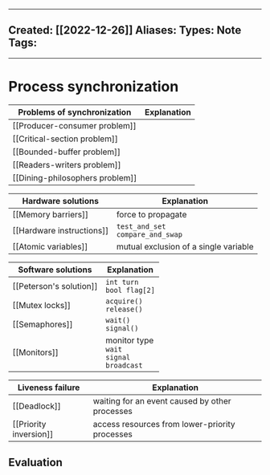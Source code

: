 
---
Created: [[2022-12-26]]
Aliases: 
Types: Note
Tags: 
- 
---
# Process synchronization

| Problems of synchronization     | Explanation |
| ------------------------------- | ----------- |
| [[Producer-consumer problem]]   |             |
| [[Critical-section problem]]    |             |
| [[Bounded-buffer problem]]      |             |
| [[Readers-writers problem]]     |             |
| [[Dining-philosophers problem]] |             |

| Hardware solutions        | Explanation                           |
| ------------------------- | ------------------------------------- |
| [[Memory barriers]]       | force to propagate                    |
| [[Hardware instructions]] | `test_and_set`<br>`compare_and_swap`  |
| [[Atomic variables]]      | mutual exclusion of a single variable |

| Software solutions      | Explanation                                       |
| ----------------------- | ------------------------------------------------- |
| [[Peterson's solution]] | `int turn`<br>`bool flag[2]`                      |
| [[Mutex locks]]         | `acquire()`<br>`release()`                        |
| [[Semaphores]]          | `wait()`<br>`signal()`                            |
| [[Monitors]]            | monitor type<br>`wait`<br>`signal`<br>`broadcast` |

| Liveness failure       | Explanation                                    |
| ---------------------- | ---------------------------------------------- |
| [[Deadlock]]           | waiting for an event caused by other processes |
| [[Priority inversion]] | access resources from lower-priority processes |

## Evaluation

